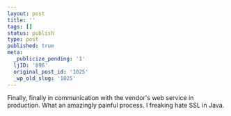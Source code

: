 ```yaml
---
layout: post
title: ''
tags: []
status: publish
type: post
published: true
meta:
  _publicize_pending: '1'
  ljID: '896'
  original_post_id: '1025'
  _wp_old_slug: '1025'
---
```

Finally, finally in communication with the vendor's web service in production.  What an amazingly painful process.  I freaking hate SSL in Java.
